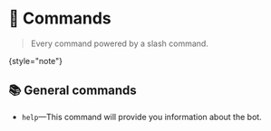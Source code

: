 #  🧭 Commands

> Every command powered by a slash command.
>
{style="note"}

## 📚 General commands

* `help`—This command will provide you information about the bot.